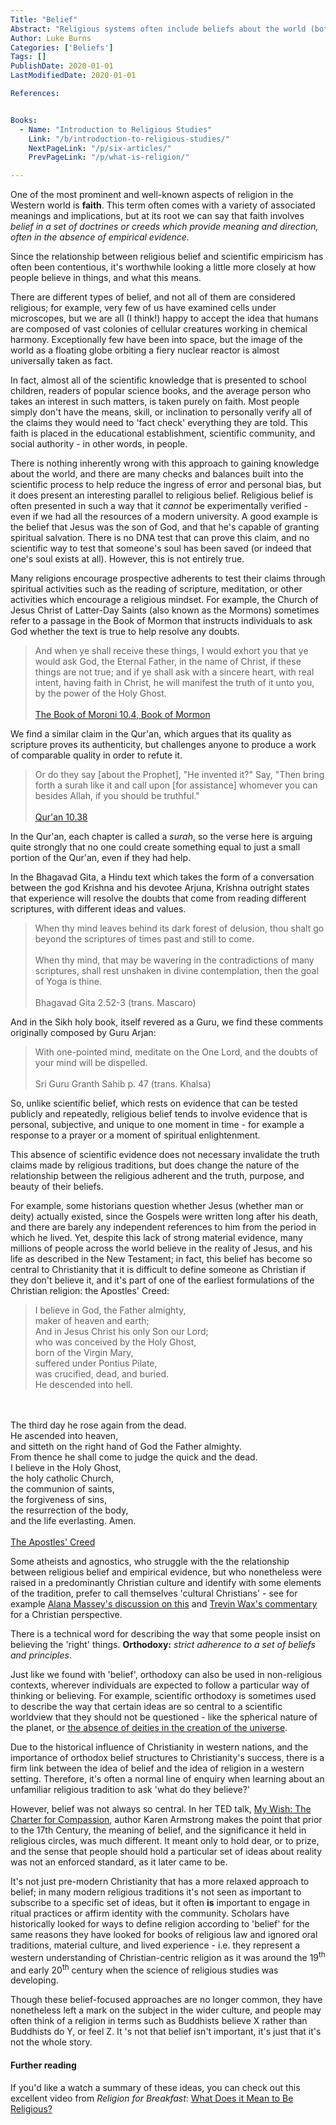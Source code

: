 ```yaml
---
Title: "Belief"
Abstract: "Religious systems often include beliefs about the world (both seen and unseen), which describe (or dictate) how the world operates. Subscribing to a set of beliefs (orthodoxy) is not always essential for belonging to a religion."
Author: Luke Burns
Categories: ['Beliefs']
Tags: []
PublishDate: 2020-01-01
LastModifiedDate: 2020-01-01

References:


Books:
  - Name: "Introduction to Religious Studies"
    Link: "/b/introduction-to-religious-studies/"
    NextPageLink: "/p/six-articles/"
    PrevPageLink: "/p/what-is-religion/"

---
```


One of the most prominent and well-known aspects of religion in the Western world is **faith**. This term often comes with a variety of associated meanings and implications, but at its root we can say that faith involves *belief in a set of doctrines or creeds which provide meaning and direction, often in the absence of empirical evidence.*

Since the relationship between religious belief and scientific empiricism has often been contentious, it's worthwhile looking a little more closely at how people believe in things, and what this means.

There are different types of belief, and not all of them are considered religious; for example, very few of us have examined cells under microscopes, but we are all (I think!) happy to accept the idea that humans are composed of vast colonies of cellular creatures working in chemical harmony. Exceptionally few have been into space, but the image of the world as a floating globe orbiting a fiery nuclear reactor is almost universally taken as fact.

In fact, almost all of the scientific knowledge that is presented to school children, readers of popular science books, and the average person who takes an interest in such matters, is taken purely on faith. Most people simply don't have the means, skill, or inclination to personally verify all of the claims they would need to 'fact check' everything they are told. This faith is placed in the educational establishment, scientific community, and social authority - in other words, in people.

There is nothing inherently wrong with this approach to gaining knowledge about the world, and there are many checks and balances built into the scientific process to help reduce the ingress of error and personal bias, but it does present an interesting parallel to religious belief. Religious belief is often presented in such a way that it *cannot* be experimentally verified - even if we had all the resources of a modern university. A good example is the belief that Jesus was the son of God, and that he's capable of granting spiritual salvation. There is no DNA test that can prove this claim, and no scientific way to test that someone's soul has been saved (or indeed that one's soul exists at all). However, this is not entirely true.

Many religions encourage prospective adherents to test their claims through spiritual activities such as the reading of scripture, meditation, or other activities which encourage a religious mindset. For example, the Church of Jesus Christ of Latter-Day Saints (also known as the Mormons) sometimes refer to a passage in the Book of Mormon that instructs individuals to ask God whether the text is true to help resolve any doubts.

>And when ye shall receive these things, I would exhort you that ye would ask God, the Eternal Father, in the name of Christ, if these things are not true; and if ye shall ask with a sincere heart, with real intent, having faith in Christ, he will manifest the truth of it unto you, by the power of the Holy Ghost.
<br><br><a href="https://www.lds.org/scriptures/bofm/moro/10.4" target="_BLANK">The Book of Moroni 10.4, Book of Mormon</a>

We find a similar claim in the Qur'an, which argues that its quality as scripture proves its authenticity, but challenges anyone to produce a work of comparable quality in order to refute it.

>Or do they say [about the Prophet], "He invented it?" Say, "Then bring forth a surah like it and call upon [for assistance] whomever you can besides Allah, if you should be truthful."
<br><br><a href="https://quran.com/10/38" target="_BLANK">Qur'an 10.38</a>

In the Qur'an, each chapter is called a *surah*, so the verse here is arguing quite strongly that no one could create something equal to just a small portion of the Qur'an, even if they had help.

In the Bhagavad Gita, a Hindu text which takes the form of a conversation between the god Krishna and his devotee Arjuna, Krishna outright states that experience will resolve the doubts that come from reading different scriptures, with different ideas and values.

>When thy mind leaves behind its dark forest of delusion, thou shalt go beyond the scriptures of times past and still to come.<br><br>When thy mind, that may be wavering in the contradictions of many scriptures, shall rest unshaken in divine contemplation, then the goal of Yoga is thine.<br><br>Bhagavad Gita 2.52-3 (trans. Mascaro)

And in the Sikh holy book, itself revered as a Guru, we find these comments originally composed by Guru Arjan:

>With one-pointed mind, meditate on the One Lord, and the doubts of your mind will be dispelled.<br><br>Sri Guru Granth Sahib p. 47 (trans. Khalsa)

So, unlike scientific belief, which rests on evidence that can be tested publicly and repeatedly, religious belief tends to involve evidence that is personal, subjective, and unique to one moment in time - for example a response to a prayer or a moment of spiritual enlightenment.

This absence of scientific evidence does not necessary invalidate the truth claims made by religious traditions, but does change the nature of the relationship between the religious adherent and the truth, purpose, and beauty of their beliefs.

For example, some historians question whether Jesus (whether man or deity) actually existed, since the Gospels were written long after his death, and there are barely any independent references to him from the period in which he lived. Yet, despite this lack of strong material evidence, many millions of people across the world believe in the reality of Jesus, and his life as described in the New Testament; in fact, this belief has become so central to Christianity that it is difficult to define someone as Christian if they don't believe it, and it's part of one of the earliest formulations of the Christian religion: the Apostles' Creed:

>I believe in God, the Father almighty,
<br>maker of heaven and earth;
<br>And in Jesus Christ his only Son our Lord;
<br>who was conceived by the Holy Ghost,
<br>born of the Virgin Mary,
<br>suffered under Pontius Pilate,
<br>was crucified, dead, and buried.
<br>He descended into hell.
<br>
<br>The third day he rose again from the dead.
<br>He ascended into heaven,
<br>and sitteth on the right hand of God the Father almighty.
<br>From thence he shall come to judge the quick and the dead.
<br>I believe in the Holy Ghost,
<br>the holy catholic Church,
<br>the communion of saints,
<br>the forgiveness of sins,
<br>the resurrection of the body,
<br>and the life everlasting. Amen.
<br>
<br><a href="https://en.wikisource.org/wiki/Apostles%27_Creed_(TEC_BCP_I)" target="_BLANK">The Apostles' Creed</a>

Some atheists and agnostics, who struggle with the the relationship between religious belief and empirical evidence, but who nonetheless were raised in a predominantly Christian culture and identify with some elements of the tradition, prefer to call themselves 'cultural Christians' - see for example <a href="https://www.washingtonpost.com/opinions/how-to-take-christ-out-of-christianity/2015/05/01/a4e28430-eebc-11e4-8666-a1d756d0218e_story.html" target="_BLANK">Alana Massey's discussion on this</a> and <a href="https://religionnews.com/2015/05/11/can-christian-without-believing-christ-commentary/" target="_BLANK">Trevin Wax's commentary</a> for a Christian perspective.

There is a technical word for describing the way that some people insist on believing the 'right' things. **Orthodoxy:** *strict adherence to a set of beliefs and principles*.

Just like we found with 'belief', orthodoxy can also be used in non-religious contexts, wherever individuals are expected to follow a particular way of thinking or believing. For example, scientific orthodoxy is sometimes used to describe the way that certain ideas are so central to a scientific worldview that they should not be questioned - like the spherical nature of the planet, or <a href="http://americanscience.blogspot.com/2014/04/scientific-orthodoxy-mary-jane.html" target="_BLANK">the absence of deities in the creation of the universe</a>.

Due to the historical influence of Christianity in western nations, and the importance of orthodox belief structures to Christianity's success, there is a firm link between the idea of belief and the idea of religion in a western setting. Therefore, it's often a normal line of enquiry when learning about an unfamiliar religious tradition to ask 'what do they believe?'

However, belief was not always so central. In her TED talk, <a href="https://www.ted.com/talks/karen_armstrong_makes_her_ted_prize_wish_the_charter_for_compassion" target="_BLANK">My Wish: The Charter for Compassion</a>, author Karen Armstrong makes the point that prior to the 17th Century, the meaning of belief, and the significance it held in religious circles, was much different. It meant only to hold dear, or to prize, and the sense that people should hold a particular set of ideas about reality was not an enforced standard, as it later came to be.

It's not just pre-modern Christianity that has a more relaxed approach to belief; in many modern religious traditions it's not seen as important to subscribe to a specific set of ideas, but it often **is** important to engage in ritual practices or affirm identity with the community. Scholars have historically looked for ways to define religion according to 'belief' for the same reasons they have looked for books of religious law and ignored oral traditions, material culture, and lived experience - i.e. they represent a western understanding of Christian-centric religion as it was around the 19<sup>th</sup> and early 20<sup>th</sup> century when the science of religious studies was developing.

Though these belief-focused approaches are no longer common, they have nonetheless left a mark on the subject in the wider culture, and people may often think of a religion in terms such as Buddhists believe X rather than Buddhists do Y, or feel Z. It 's not that belief isn't important, it's just that it's not the whole story.

#### Further reading

If you'd like a watch a summary of these ideas, you can check out this excellent video from *Religion for Breakfast*: <a href="https://www.youtube.com/watch?v=MrLj2MEcXO8" target="_blank">What Does it Mean to Be Religious?</a>